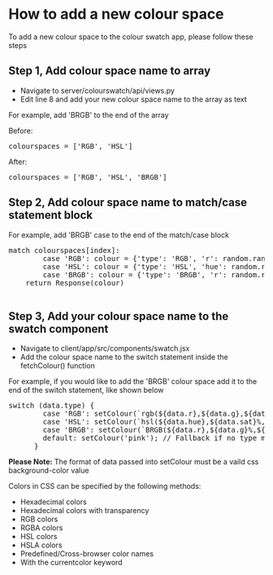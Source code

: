 # How to add a new colour space

<p>To add a new colour space to the colour swatch app, please follow these steps</p>

## Step 1, Add colour space name to array
<ul>
<li>Navigate to server/colourswatch/api/views.py</li>
<li>Edit line 8 and add your new colour space name to the array as text </li>
</ul>

<p>For example, add 'BRGB' to the end of the array</p>
<p>Before:</p>
<pre>colourspaces = ['RGB', 'HSL']</pre>
<p>After:</p>
<pre>colourspaces = ['RGB', 'HSL', 'BRGB']</pre>

## Step 2, Add colour space name to match/case statement block

<p>For example, add 'BRGB' case to the end of the match/case block</p>
<pre>
match colourspaces[index]:
        case 'RGB': colour = {'type': 'RGB', 'r': random.randint(0,255), 'g': random.randint(0,255), 'b': random.randint(0,255)}
        case 'HSL': colour = {'type': 'HSL', 'hue': random.randint(0,360), 'sat': random.randint(0,100), 'light': random.randint(0,100)}   
        case 'BRGB': colour = {'type': 'BRGB', 'r': random.randint(0,10000), 'g': random.randint(0,10000), 'b': random.randint(0,10000)} 
    return Response(colour)

</pre>

## Step 3, Add your colour space name to the swatch component

<ul>
<li>Navigate to client/app/src/components/swatch.jsx</li>
<li>Add the colour space name to the switch statement inside the fetchColour() function</li>
</ul>

For example, if you would like to add the 'BRGB' colour space add it to the end of the switch statement, like shown below

<pre>
switch (data.type) {
        case 'RGB': setColour(`rgb(${data.r},${data.g},${data.b})`); break;
        case 'HSL': setColour(`hsl(${data.hue},${data.sat}%,${data.light}%)`); break;
        case 'BRGB': setColour(`BRGB(${data.r},${data.g}%,${data.b}%)`); break;
        default: setColour('pink'); // Fallback if no type matches
      }
</pre>

**Please Note:** The format of data passed into setColour must be a vaild css background-color value

Colors in CSS can be specified by the following methods:
<ul>
<li>Hexadecimal colors
<li>Hexadecimal colors with transparency
<li>RGB colors
<li>RGBA colors
<li>HSL colors
<li>HSLA colors
<li>Predefined/Cross-browser color names
<li>With the currentcolor keyword
</ul>